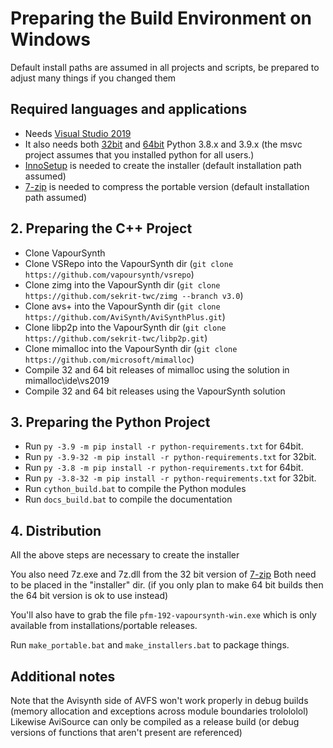 # Preparing the Build Environment on Windows

Default install paths are assumed in all projects and scripts, be prepared to adjust many things if you changed them

## Required languages and applications

* Needs [Visual Studio 2019](https://visualstudio.microsoft.com/de/vs/)
* It also needs both [32bit](https://www.python.org/) and [64bit](https://www.python.org/) Python 3.8.x and 3.9.x (the msvc project assumes that you installed python for all users.)
* [InnoSetup](http://www.jrsoftware.org/isdl.php) is needed to create the installer (default installation path assumed)
* [7-zip](https://www.7-zip.org/) is needed to compress the portable version (default installation path assumed)

## 2. Preparing the C++ Project

* Clone VapourSynth
* Clone VSRepo into the VapourSynth dir (`git clone https://github.com/vapoursynth/vsrepo`)
* Clone zimg into the VapourSynth dir (`git clone https://github.com/sekrit-twc/zimg --branch v3.0`)
* Clone avs+ into the VapourSynth dir (`git clone https://github.com/AviSynth/AviSynthPlus.git`)
* Clone libp2p into the VapourSynth dir (`git clone https://github.com/sekrit-twc/libp2p.git`)
* Clone mimalloc into the VapourSynth dir (`git clone https://github.com/microsoft/mimalloc`)
* Compile 32 and 64 bit releases of mimalloc using the solution in mimalloc\ide\vs2019
* Compile 32 and 64 bit releases using the VapourSynth solution

## 3. Preparing the Python Project

* Run `py -3.9 -m pip install -r python-requirements.txt` for 64bit.
* Run `py -3.9-32 -m pip install -r python-requirements.txt` for 32bit.
* Run `py -3.8 -m pip install -r python-requirements.txt` for 64bit.
* Run `py -3.8-32 -m pip install -r python-requirements.txt` for 32bit.
* Run `cython_build.bat` to compile the Python modules
* Run `docs_build.bat` to compile the documentation

## 4. Distribution

All the above steps are necessary to create the installer

You also need 7z.exe and 7z.dll from
the 32 bit version of [7-zip](https://www.7-zip.org/)
Both need to be placed in the "installer" dir.
(if you only plan to make 64 bit builds then the 64 bit version is ok to use instead)

You'll also have to grab the file `pfm-192-vapoursynth-win.exe`
which is only available from installations/portable releases.

Run `make_portable.bat` and `make_installers.bat` to package things.

## Additional notes
Note that the Avisynth side of AVFS won't work properly in debug builds (memory allocation and exceptions across module boundaries trolololol)
Likewise AviSource can only be compiled as a release build (or debug versions of functions that aren't present are referenced)